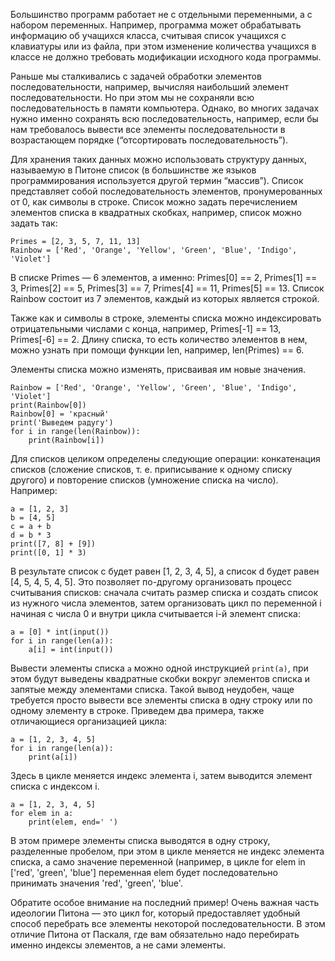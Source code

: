 Большинство программ работает не с отдельными переменными, а с набором переменных. Например, программа может обрабатывать информацию об учащихся класса, считывая список учащихся с клавиатуры или из файла, при этом изменение количества учащихся в классе не должно требовать модификации исходного кода программы.

Раньше мы сталкивались с задачей обработки элементов последовательности, например, вычисляя наибольший элемент последовательности. Но при этом мы не сохраняли всю последовательность в памяти компьютера. Однако, во многих задачах нужно именно сохранять всю последовательность, например, если бы нам требовалось вывести все элементы последовательности в возрастающем порядке (“отсортировать последовательность”).

Для хранения таких данных можно использовать структуру данных, называемую в Питоне список (в большинстве же языков программирования используется другой термин “массив”). Список представляет собой последовательность элементов, пронумерованных от 0, как символы в строке. Список можно задать перечислением элементов списка в квадратных скобках, например, список можно задать так:

```
Primes = [2, 3, 5, 7, 11, 13]
Rainbow = ['Red', 'Orange', 'Yellow', 'Green', 'Blue', 'Indigo', 'Violet']
```

В списке Primes — 6 элементов, а именно: Primes[0] == 2, Primes[1] == 3, Primes[2] == 5, Primes[3] == 7, Primes[4] == 11, Primes[5] == 13. Список Rainbow состоит из 7 элементов, каждый из которых является строкой.

Также как и символы в строке, элементы списка можно индексировать отрицательными числами с конца, например, Primes[-1] == 13, Primes[-6] == 2.
Длину списка, то есть количество элементов в нем, можно узнать при помощи функции len, например, len(Primes) == 6.

Элементы списка можно изменять, присваивая им новые значения.

```
Rainbow = ['Red', 'Orange', 'Yellow', 'Green', 'Blue', 'Indigo', 'Violet']
print(Rainbow[0])
Rainbow[0] = 'красный'
print('Выведем радугу')
for i in range(len(Rainbow)):
    print(Rainbow[i])
```

Для списков целиком определены следующие операции: конкатенация списков (сложение списков, т. е. приписывание к одному списку другого) и повторение списков (умножение списка на число). Например:

```
a = [1, 2, 3]
b = [4, 5]
c = a + b
d = b * 3
print([7, 8] + [9])
print([0, 1] * 3)
```

В результате список c будет равен [1, 2, 3, 4, 5], а список d будет равен [4, 5, 4, 5, 4, 5]. Это позволяет по-другому организовать процесс считывания списков: сначала считать размер списка и создать список из нужного числа элементов, затем организовать цикл по переменной i начиная с числа 0 и внутри цикла считывается i-й элемент списка:

```
a = [0] * int(input())
for i in range(len(a)):
    a[i] = int(input())
```

Вывести элементы списка ```a``` можно одной инструкцией ```print(a)```, при этом будут выведены квадратные скобки вокруг элементов списка и запятые между элементами списка. Такой вывод неудобен, чаще требуется просто вывести все элементы списка в одну строку или по одному элементу в строке. Приведем два примера, также отличающиеся организацией цикла:

```
a = [1, 2, 3, 4, 5]
for i in range(len(a)):
    print(a[i])
```

Здесь в цикле меняется индекс элемента i, затем выводится элемент списка с индексом i.

```
a = [1, 2, 3, 4, 5]
for elem in a:
    print(elem, end=' ')
```

В этом примере элементы списка выводятся в одну строку, разделенные пробелом, при этом в цикле меняется не индекс элемента списка, а само значение переменной (например, в цикле for elem in ['red', 'green', 'blue'] переменная elem будет последовательно принимать значения 'red', 'green', 'blue'.

Обратите особое внимание на последний пример! Очень важная часть идеологии Питона — это цикл for, который предоставляет удобный способ перебрать все элементы некоторой последовательности. В этом отличие Питона от Паскаля, где вам обязательно надо перебирать именно индексы элементов, а не сами элементы.
